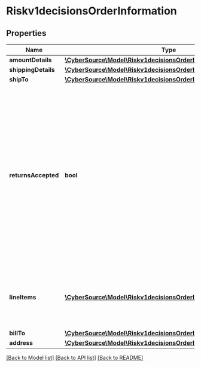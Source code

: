 # Riskv1decisionsOrderInformation

## Properties
Name | Type | Description | Notes
------------ | ------------- | ------------- | -------------
**amountDetails** | [**\CyberSource\Model\Riskv1decisionsOrderInformationAmountDetails**](Riskv1decisionsOrderInformationAmountDetails.md) |  | [optional] 
**shippingDetails** | [**\CyberSource\Model\Riskv1decisionsOrderInformationShippingDetails**](Riskv1decisionsOrderInformationShippingDetails.md) |  | [optional] 
**shipTo** | [**\CyberSource\Model\Riskv1decisionsOrderInformationShipTo**](Riskv1decisionsOrderInformationShipTo.md) |  | [optional] 
**returnsAccepted** | **bool** | Boolean that indicates whether returns are accepted for this order. This field can contain one of the following values: - true: Returns are accepted for this order. - false: Returns are not accepted for this order. | [optional] 
**lineItems** | [**\CyberSource\Model\Riskv1decisionsOrderInformationLineItems[]**](Riskv1decisionsOrderInformationLineItems.md) | This array contains detailed information about individual products in the order. | [optional] 
**billTo** | [**\CyberSource\Model\Riskv1decisionsOrderInformationBillTo**](Riskv1decisionsOrderInformationBillTo.md) |  | [optional] 
**address** | [**\CyberSource\Model\Riskv1decisionsOrderInformationAddress**](Riskv1decisionsOrderInformationAddress.md) |  | [optional] 

[[Back to Model list]](../README.md#documentation-for-models) [[Back to API list]](../README.md#documentation-for-api-endpoints) [[Back to README]](../README.md)


